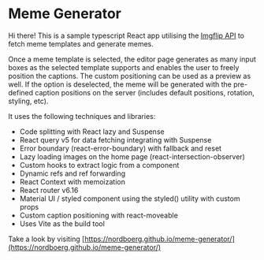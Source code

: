 # Meme Generator

Hi there! This is a sample typescript React app utilising the [Imgflip API](https://imgflip.com/api) to fetch meme templates and generate memes.

Once a meme template is selected, the editor page generates as many input boxes as the selected template supports and enables the user to freely position the captions. The custom positioning can be used as a preview as well. If the option is deselected, the meme will be generated with the pre-defined caption positions on the server (includes default positions, rotation, styling, etc).

It uses the following techniques and libraries:

- Code splitting with React lazy and Suspense
- React query v5 for data fetching integrating with Suspense
- Error boundary (react-error-boundary) with fallback and reset
- Lazy loading images on the home page (react-intersection-observer)
- Custom hooks to extract logic from a component
- Dynamic refs and ref forwarding
- React Context with memoization
- React router v6.16
- Material UI / styled component using the styled() utility with custom props
- Custom caption positioning with react-moveable
- Uses Vite as the build tool


Take a look by visiting [https://nordboerg.github.io/meme-generator/](https://nordboerg.github.io/meme-generator/)
